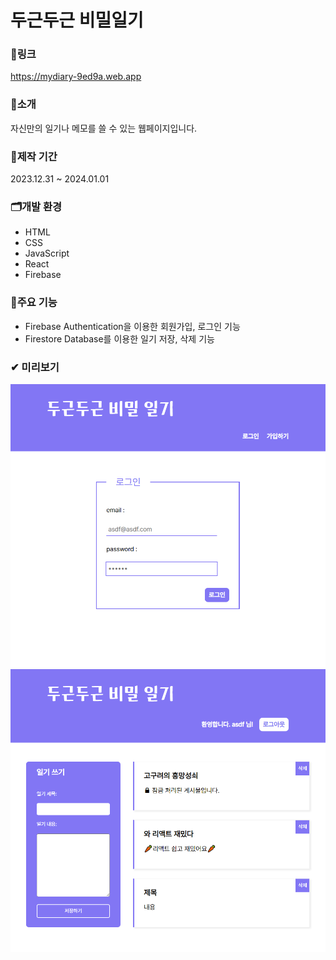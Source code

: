 # 두근두근 비밀일기

### 🔗링크

https://mydiary-9ed9a.web.app

### 🔎소개

자신만의 일기나 메모를 쓸 수 있는 웹페이지입니다.

### 📅제작 기간

2023.12.31 ~ 2024.01.01

### 🗂개발 환경

- HTML
- CSS
- JavaScript
- React
- Firebase

### 🎈주요 기능

- Firebase Authentication을 이용한 회원가입, 로그인 기능
- Firestore Database를 이용한 일기 저장, 삭제 기능

### ✔ 미리보기

![preview](./src/components/preview2.png)
![preview](./src/components/preview1.png)

